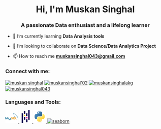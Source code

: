 <h1 align="center">Hi, I'm Muskan Singhal</h1>
<h3 align="center">A passionate Data enthusiast and a lifelong learner</h3>

- 🌱 I’m currently learning **Data Analysis tools**

- 👯 I’m looking to collaborate on **Data Science/Data Analytics Project**

- 📫 How to reach me **muskansinghal043@gmail.com**

<h3 align="left">Connect with me:</h3>
<p align="left">
<a href="https://linkedin.com/in/muskan singhal" target="blank"><img align="center" src="https://raw.githubusercontent.com/rahuldkjain/github-profile-readme-generator/master/src/images/icons/Social/linked-in-alt.svg" alt="muskan singhal" height="30" width="40" /></a>
<a href="https://kaggle.com/muskansinghal'02" target="blank"><img align="center" src="https://raw.githubusercontent.com/rahuldkjain/github-profile-readme-generator/master/src/images/icons/Social/kaggle.svg" alt="muskansinghal'02" height="30" width="40" /></a>
<a href="https://instagram.com/muskansinghalakg" target="blank"><img align="center" src="https://raw.githubusercontent.com/rahuldkjain/github-profile-readme-generator/master/src/images/icons/Social/instagram.svg" alt="muskansinghalakg" height="30" width="40" /></a>
<a href="https://www.hackerrank.com/muskansinghal043" target="blank"><img align="center" src="https://raw.githubusercontent.com/rahuldkjain/github-profile-readme-generator/master/src/images/icons/Social/hackerrank.svg" alt="muskansinghal043" height="30" width="40" /></a>
</p>

<h3 align="left">Languages and Tools:</h3>
<p align="left"> <a href="https://www.mysql.com/" target="_blank" rel="noreferrer"> <img src="https://raw.githubusercontent.com/devicons/devicon/master/icons/mysql/mysql-original-wordmark.svg" alt="mysql" width="40" height="40"/> </a> <a href="https://pandas.pydata.org/" target="_blank" rel="noreferrer"> <img src="https://raw.githubusercontent.com/devicons/devicon/2ae2a900d2f041da66e950e4d48052658d850630/icons/pandas/pandas-original.svg" alt="pandas" width="40" height="40"/> </a> <a href="https://www.python.org" target="_blank" rel="noreferrer"> <img src="https://raw.githubusercontent.com/devicons/devicon/master/icons/python/python-original.svg" alt="python" width="40" height="40"/> </a> <a href="https://seaborn.pydata.org/" target="_blank" rel="noreferrer"> <img src="https://seaborn.pydata.org/_images/logo-mark-lightbg.svg" alt="seaborn" width="40" height="40"/> </a> </p>
